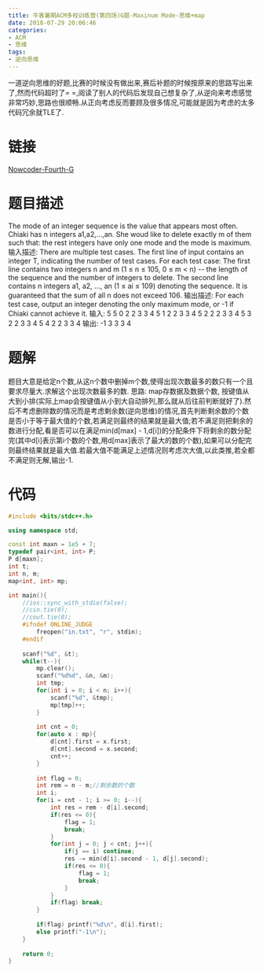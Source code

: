 ```yaml
---
title: 牛客暑期ACM多校训练营(第四场)G题-Maxinum Mode-思维+map
date: 2018-07-29 20:06:46
categories:
- ACM
- 思维
tags:
- 逆向思维
---
```

一道逆向思维的好题,比赛的时候没有做出来,赛后补题的时候按原来的思路写出来了,然而代码超时了= =,阅读了别人的代码后发现自己想复杂了,从逆向来考虑感觉非常巧妙,思路也很顺畅.从正向考虑反而要顾及很多情况,可能就是因为考虑的太多代码冗余就TLE了.
<!-- more -->
# 链接
[Nowcoder-Fourth-G](https://www.nowcoder.com/acm/contest/142/G)
# 题目描述
The mode of an integer sequence is the value that appears most often. Chiaki has n integers a1,a2,...,an. She woud like to delete exactly m of them such that: the rest integers have only one mode and the mode is maximum.
输入描述:
There are multiple test cases. The first line of input contains an integer T, indicating the number of test cases. For each test case:
The first line contains two integers n and m (1 ≤ n ≤ 105, 0 ≤ m < n) -- the length of the sequence and the number of integers to delete.
The second line contains n integers a1, a2, ..., an (1 ≤ ai ≤ 109) denoting the sequence.
It is guaranteed that the sum of all n does not exceed 106.
输出描述:
For each test case, output an integer denoting the only maximum mode, or -1 if Chiaki cannot achieve it.
输入:
5
5 0
2 2 3 3 4
5 1
2 2 3 3 4
5 2
2 2 3 3 4
5 3
2 2 3 3 4
5 4
2 2 3 3 4
输出:
-1
3
3
3
4
# 题解
题目大意是给定n个数,从这n个数中删掉m个数,使得出现次数最多的数只有一个且要求尽量大.求解这个出现次数最多的数.
思路:
map存数据及数据个数, 按键值从大到小排(实际上map会按键值从小到大自动排列,那么就从后往前判断就好了).然后不考虑删除数的情况而是考虑剩余数(逆向思维)的情况,首先判断剩余数的个数是否小于等于最大值的个数,若满足则最终的结果就是最大值;若不满足则把剩余的数进行分配,看是否可以在满足min(d[max] - 1,d[i])的分配条件下将剩余的数分配完(其中d[i]表示第i个数的个数,用d[max]表示了最大的数的个数),如果可以分配完则最终结果就是最大值.若最大值不能满足上述情况则考虑次大值,以此类推,若全都不满足则无解,输出-1.

# 代码
``` C++
#include <bits/stdc++.h>

using namespace std;

const int maxn = 1e5 + 7;
typedef pair<int, int> P;
P d[maxn];
int t;
int n, m;
map<int, int> mp;

int main(){
    //ios::sync_with_stdio(false);
    //cin.tie(0);
    //cout.tie(0);
    #ifndef ONLINE_JUDGE
        freopen("in.txt", "r", stdin);
    #endif
    
    scanf("%d", &t);
    while(t--){
        mp.clear();
        scanf("%d%d", &n, &m);
        int tmp;
        for(int i = 0; i < n; i++){
            scanf("%d", &tmp);
            mp[tmp]++;
        }
        
        int cnt = 0;
        for(auto x : mp){
            d[cnt].first = x.first;
            d[cnt].second = x.second;
            cnt++;
        }
        
        int flag = 0;
        int rem = n - m;//剩余数的个数
        int i;
        for(i = cnt - 1; i >= 0; i--){
            int res = rem - d[i].second;
            if(res <= 0){
                flag = 1;
                break;
            }
            for(int j = 0; j < cnt; j++){
                if(j == i) continue;
                res -= min(d[i].second - 1, d[j].second);
                if(res <= 0){
                    flag = 1;
                    break;
                }
            }
            if(flag) break;
        }
        
        if(flag) printf("%d\n", d[i].first);
        else printf("-1\n");
    }
    
    return 0;
}
```